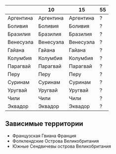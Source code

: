 
|           |10         |15         |55 |
|-----------|-----------|-----------|---|
|Аргентина  |Аргентина  |Аргентина  |?  |
|Боливия    |Боливия    |Боливия    |?  |
|Бразилия   |Бразилия   |Бразилия   |?  |
|Венесуэла  |Венесуэла  |Венесуэла  |?  |
|Гайана     |Гайана     |Гайана     |?  |
|Колумбия   |Колумбия   |Колумбия   |?  |
|Парагвай   |Парагвай   |Парагвай   |?  |
|Перу       |Перу       |Перу       |?  |
|Суринам    |Суринам    |Суринам    |?  |
|Уругвай    |Уругвай    |Уругвай    |?  |
|Чили       |Чили       |Чили       |?  |
|Эквадор    |Эквадор    |Эквадор    |?  |

## Зависимые территории

*   Французская Гвиана          Франция
*   Фолклендские Острова        Великобритания
*   Южные Сендвичевы острова    Великобритания
